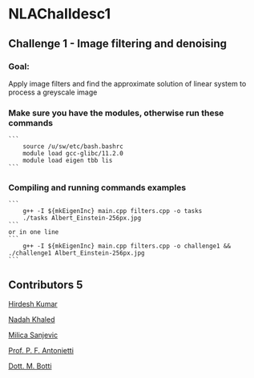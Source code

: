 # NLAChalldesc1

## Challenge 1 - Image filtering and denoising

### Goal: 
Apply image filters and find the approximate solution of linear system to process a greyscale image

### Make sure you have the modules, otherwise run these commands
    ```
        source /u/sw/etc/bash.bashrc
        module load gcc-glibc/11.2.0
        module load eigen tbb lis
    ```    

### Compiling and running commands examples
    ```
        g++ -I ${mkEigenInc} main.cpp filters.cpp -o tasks
        ./tasks Albert_Einstein-256px.jpg 
    ```
    or in one line 
    ```
        g++ -I ${mkEigenInc} main.cpp filters.cpp -o challenge1 && ./challenge1 Albert_Einstein-256px.jpg 
    ```

## Contributors 5
[Hirdesh Kumar](https://github.com/hirdeshkumar2407)

[Nadah Khaled](https://github.com/nadahkhaledd)

[Milica Sanjevic](https://github.com/milicasanjevic)

[Prof. P. F. Antonietti](https://www.linkedin.com/in/paolaantonietti/?lipi=urn%3Ali%3Apage%3Ad_flagship3_search_srp_all%3BtoYfzDyNQUuaYhVlXkVXMQ%3D%3D)

[Dott. M. Botti](https://www.linkedin.com/in/michele-botti-4707a62a2/?lipi=urn%3Ali%3Apage%3Ad_flagship3_search_srp_all%3BFvI80B0lRXiNyhRyRoR13Q%3D%3D)

